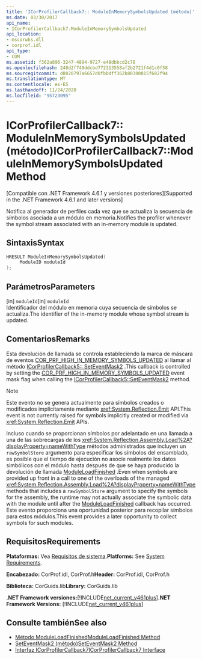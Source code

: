 ```yaml
---
title: 'ICorProfilerCallback7:: ModuleInMemorySymbolsUpdated (método)'
ms.date: 03/30/2017
api_name:
- ICorProfilerCallback7.ModuleInMemorySymbolsUpdated
api_location:
- mscorwks.dll
- corprof.idl
api_type:
- COM
ms.assetid: f362a896-3247-4894-9727-e48dbbcd2c78
ms.openlocfilehash: 248d2f749ddcbd772313558af2b2721f4d1c0f58
ms.sourcegitcommit: d8020797a6657d0fbbdff362b80300815f682f94
ms.translationtype: MT
ms.contentlocale: es-ES
ms.lasthandoff: 11/24/2020
ms.locfileid: "95723095"
---
```

# <a name="icorprofilercallback7moduleinmemorysymbolsupdated-method"></a><span data-ttu-id="c1a09-102">ICorProfilerCallback7:: ModuleInMemorySymbolsUpdated (método)</span><span class="sxs-lookup"><span data-stu-id="c1a09-102">ICorProfilerCallback7::ModuleInMemorySymbolsUpdated Method</span></span>

<span data-ttu-id="c1a09-103">[Compatible con .NET Framework 4.6.1 y versiones posteriores]</span><span class="sxs-lookup"><span data-stu-id="c1a09-103">[Supported in the .NET Framework 4.6.1 and later versions]</span></span>  
  
 <span data-ttu-id="c1a09-104">Notifica al generador de perfiles cada vez que se actualiza la secuencia de símbolos asociada a un módulo en memoria.</span><span class="sxs-lookup"><span data-stu-id="c1a09-104">Notifies the profiler whenever the symbol stream associated with an in-memory module is updated.</span></span>  
  
## <a name="syntax"></a><span data-ttu-id="c1a09-105">Sintaxis</span><span class="sxs-lookup"><span data-stu-id="c1a09-105">Syntax</span></span>  
  
```cpp  
HRESULT ModuleInMemorySymbolsUpdated(  
     ModuleID moduleId  
);  
```  
  
## <a name="parameters"></a><span data-ttu-id="c1a09-106">Parámetros</span><span class="sxs-lookup"><span data-stu-id="c1a09-106">Parameters</span></span>  

 <span data-ttu-id="c1a09-107">[in] `moduleId`</span><span class="sxs-lookup"><span data-stu-id="c1a09-107">[in] `moduleId`</span></span>  
 <span data-ttu-id="c1a09-108">Identificador del módulo en memoria cuya secuencia de símbolos se actualiza.</span><span class="sxs-lookup"><span data-stu-id="c1a09-108">The identifier of the in-memory module whose symbol stream is updated.</span></span>  
  
## <a name="remarks"></a><span data-ttu-id="c1a09-109">Comentarios</span><span class="sxs-lookup"><span data-stu-id="c1a09-109">Remarks</span></span>  

 <span data-ttu-id="c1a09-110">Esta devolución de llamada se controla estableciendo la marca de máscara de eventos [COR_PRF_HIGH_IN_MEMORY_SYMBOLS_UPDATED](cor-prf-high-monitor-enumeration.md) al llamar al método [ICorProfilerCallback5:: SetEventMask2](icorprofilerinfo5-seteventmask2-method.md) .</span><span class="sxs-lookup"><span data-stu-id="c1a09-110">This callback is controlled by setting the [COR_PRF_HIGH_IN_MEMORY_SYMBOLS_UPDATED](cor-prf-high-monitor-enumeration.md) event mask flag when calling the [ICorProfilerCallback5::SetEventMask2](icorprofilerinfo5-seteventmask2-method.md) method.</span></span>  
  
> [!NOTE]
> <span data-ttu-id="c1a09-111">Este evento no se genera actualmente para símbolos creados o modificados implícitamente mediante <xref:System.Reflection.Emit> API.</span><span class="sxs-lookup"><span data-stu-id="c1a09-111">This event is not currently raised for symbols implicitly created or modified via <xref:System.Reflection.Emit> APIs.</span></span>  
  
 <span data-ttu-id="c1a09-112">Incluso cuando se proporcionan símbolos por adelantado en una llamada a una de las sobrecargas de los <xref:System.Reflection.Assembly.Load%2A?displayProperty=nameWithType> métodos administrados que incluyen un `rawSymbolStore` argumento para especificar los símbolos del ensamblado, es posible que el tiempo de ejecución no asocie realmente los datos simbólicos con el módulo hasta después de que se haya producido la devolución de llamada [ModuleLoadFinished](icorprofilercallback-moduleloadfinished-method.md) .</span><span class="sxs-lookup"><span data-stu-id="c1a09-112">Even when symbols are provided up front in a call to one of the overloads of the managed <xref:System.Reflection.Assembly.Load%2A?displayProperty=nameWithType> methods that includes a `rawSymbolStore` argument to specify the symbols for the assembly, the runtime may not actually associate the symbolic data with the module until after the [ModuleLoadFinished](icorprofilercallback-moduleloadfinished-method.md) callback has occurred.</span></span> <span data-ttu-id="c1a09-113">Este evento proporciona una oportunidad posterior para recopilar símbolos para estos módulos.</span><span class="sxs-lookup"><span data-stu-id="c1a09-113">This event provides a later opportunity to collect symbols for such modules.</span></span>  
  
## <a name="requirements"></a><span data-ttu-id="c1a09-114">Requisitos</span><span class="sxs-lookup"><span data-stu-id="c1a09-114">Requirements</span></span>  

 <span data-ttu-id="c1a09-115">**Plataformas:** Vea [Requisitos de sistema](../../get-started/system-requirements.md).</span><span class="sxs-lookup"><span data-stu-id="c1a09-115">**Platforms:** See [System Requirements](../../get-started/system-requirements.md).</span></span>  
  
 <span data-ttu-id="c1a09-116">**Encabezado:** CorProf.idl, CorProf.h</span><span class="sxs-lookup"><span data-stu-id="c1a09-116">**Header:** CorProf.idl, CorProf.h</span></span>  
  
 <span data-ttu-id="c1a09-117">**Biblioteca:** CorGuids.lib</span><span class="sxs-lookup"><span data-stu-id="c1a09-117">**Library:** CorGuids.lib</span></span>  
  
 <span data-ttu-id="c1a09-118">**.NET Framework versiones:**[!INCLUDE[net_current_v461plus](../../../../includes/net-current-v461plus-md.md)]</span><span class="sxs-lookup"><span data-stu-id="c1a09-118">**.NET Framework Versions:** [!INCLUDE[net_current_v461plus](../../../../includes/net-current-v461plus-md.md)]</span></span>  
  
## <a name="see-also"></a><span data-ttu-id="c1a09-119">Consulte también</span><span class="sxs-lookup"><span data-stu-id="c1a09-119">See also</span></span>

- [<span data-ttu-id="c1a09-120">Método ModuleLoadFinished</span><span class="sxs-lookup"><span data-stu-id="c1a09-120">ModuleLoadFinished Method</span></span>](icorprofilercallback-moduleloadfinished-method.md)
- [<span data-ttu-id="c1a09-121">SetEventMask2 (método)</span><span class="sxs-lookup"><span data-stu-id="c1a09-121">SetEventMask2 Method</span></span>](icorprofilerinfo5-seteventmask2-method.md)
- [<span data-ttu-id="c1a09-122">Interfaz ICorProfilerCallback7</span><span class="sxs-lookup"><span data-stu-id="c1a09-122">ICorProfilerCallback7 Interface</span></span>](icorprofilercallback7-interface.md)
